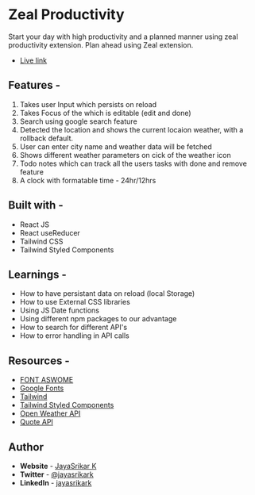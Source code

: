 # **Zeal Productivity**

Start your day with high productivity and a planned manner using zeal productivity extension. Plan ahead using Zeal extension.

- [Live link](https://zealproductivity.netlify.app/)

## **Features** -

1. Takes user Input which persists on reload
2. Takes Focus of the which is editable (edit and done)
3. Search using google search feature
4. Detected the location and shows the current locaion weather, with a rollback default.
5. User can enter city name and weather data will be fetched
6. Shows different weather parameters on cick of the weather icon
7. Todo notes which can track all the users tasks with done and remove feature
8. A clock with formatable time - 24hr/12hrs

## **Built with** -

- React JS
- React useReducer
- Tailwind CSS
- Tailwind Styled Components

## **Learnings** -

- How to have persistant data on reload (local Storage)
- How to use External CSS libraries
- Using JS Date functions
- Using different npm packages to our advantage
- How to search for different API's
- How to error handling in API calls

## **Resources** -

- [FONT ASWOME](https://fontawesome.com/)
- [Google Fonts](https://fonts.google.com/)
- [Tailwind](https://tailwindcss.com/)
- [Tailwind Styled Components](https://www.npmjs.com/package/tailwind-styled-components)
- [Open Weather API](https://openweathermap.org/api)
- [Quote API](https://forum.freecodecamp.org/t/free-api-inspirational-quotes-json-with-code-examples/311373)

## **Author**

- **Website** - [JayaSrikar K](https://jayasrikark.netlify.app/)
- **Twitter** - [@jayasrikark](https://twitter.com/jayasrikark)
- **LinkedIn** - [jayasrikark](https://www.linkedin.com/in/jayasrikark/)
